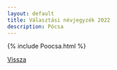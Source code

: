 ```yaml
---
layout: default
title: Választási névjegyzék 2022
description: Pócsa
---
```


{% include Poocsa.html %}

[Vissza](./)